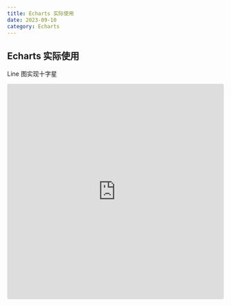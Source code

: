 ```yaml
---
title: Echarts 实际使用
date: 2023-09-10
category: Echarts
---
```


## Echarts 实际使用

Line 图实现十字星

<iframe src="https://codesandbox.io/embed/echarts-line-markline-cyvxh5?fontsize=14&hidenavigation=1&theme=dark&view=preview"
  style="width:100%; height:500px; border:0; border-radius: 4px; overflow:hidden;"
  title="echarts-line-markline"
  allow="accelerometer; ambient-light-sensor; camera; encrypted-media; geolocation; gyroscope; hid; microphone; midi; payment; usb; vr; xr-spatial-tracking"
  sandbox="allow-forms allow-modals allow-popups allow-presentation allow-same-origin allow-scripts"
></iframe>

